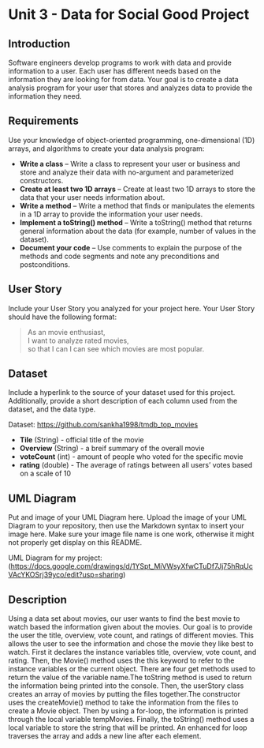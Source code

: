 # Unit 3 - Data for Social Good Project 

## Introduction 

Software engineers develop programs to work with data and provide information to a user. Each user has different needs based on the information they are looking for from data. Your goal is to create a data analysis program for your user that stores and analyzes data to provide the information they need. 

## Requirements 

Use your knowledge of object-oriented programming, one-dimensional (1D) arrays, and algorithms to create your data analysis program: 
- **Write a class** – Write a class to represent your user or business and store and analyze their data with no-argument and parameterized constructors. 
- **Create at least two 1D arrays** – Create at least two 1D arrays to store the data that your user needs information about. 
- **Write a method** – Write a method that finds or manipulates the elements in a 1D array to provide the information your user needs. 
- **Implement a toString() method** – Write a toString() method that returns general information about the data (for example, number of values in the dataset). 
- **Document your code** – Use comments to explain the purpose of the methods and code segments and note any preconditions and postconditions. 

## User Story 

Include your User Story you analyzed for your project here. Your User Story should have the following format: 

> As an movie enthusiast, <br> 
> I want to analyze rated movies, <br> 
> so that I can I can see which movies are most popular. 

## Dataset 

Include a hyperlink to the source of your dataset used for this project. Additionally, provide a short description of each column used from the dataset, and the data type. 
 

Dataset: https://github.com/sankha1998/tmdb_top_movies
- **Tile** (String) - official title of the movie 
- **Overview** (String) - a breif summary of the overall movie
- **voteCount** (int) - amount of people who voted for the specific movie
- **rating** (double) - The average of ratings between all users’ votes based on a scale of 10

## UML Diagram 

Put and image of your UML Diagram here. Upload the image of your UML Diagram to your repository, then use the Markdown syntax to insert your image here. Make sure your image file name is one work, otherwise it might not properly get display on this README. 

UML Diagram for my project:
(https://docs.google.com/drawings/d/1YSpt_MiVWsyXfwCTuDf7Jj75hRqUcVAcYKOSrj39yco/edit?usp=sharing) 

## Description 

Using a data set about movies, our user wants to find the best movie to watch based the information given about the movies. Our goal is to provide the user the title, overview, vote count, and ratings of different movies. This allows the user to see the information and chose the movie they like best to watch.
First it declares the instance variables title, overview, vote count, and rating. Then, the Movie() method uses the this keyword to refer to the instance variables or the current object. There are four get methods used to return the value of the variable name.The toString method is used to return the information being printed into the console.
Then, the userStory class creates an array of movies by putting the files together.The constructor uses the createMovie() method to take the information from the files to create a Movie object. Then by using a for-loop, the information is printed through the local variable tempMovies.
Finally, the toString() method uses a local variable to store the string that will be printed. An enhanced for loop traverses the array and adds a new line after each element.

